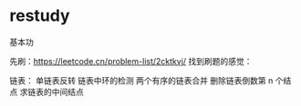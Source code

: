 # restudy
基本功

先刷：https://leetcode.cn/problem-list/2cktkvj/
找到刷题的感觉：

链表：
单链表反转
链表中环的检测
两个有序的链表合并
删除链表倒数第 n 个结点
求链表的中间结点

